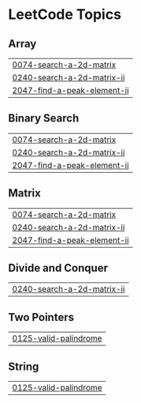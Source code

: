 

<!---LeetCode Topics Start-->
# LeetCode Topics
## Array
|  |
| ------- |
| [0074-search-a-2d-matrix](https://github.com/solomon-2105/Leetcode-problems/tree/master/0074-search-a-2d-matrix) |
| [0240-search-a-2d-matrix-ii](https://github.com/solomon-2105/Leetcode-problems/tree/master/0240-search-a-2d-matrix-ii) |
| [2047-find-a-peak-element-ii](https://github.com/solomon-2105/Leetcode-problems/tree/master/2047-find-a-peak-element-ii) |
## Binary Search
|  |
| ------- |
| [0074-search-a-2d-matrix](https://github.com/solomon-2105/Leetcode-problems/tree/master/0074-search-a-2d-matrix) |
| [0240-search-a-2d-matrix-ii](https://github.com/solomon-2105/Leetcode-problems/tree/master/0240-search-a-2d-matrix-ii) |
| [2047-find-a-peak-element-ii](https://github.com/solomon-2105/Leetcode-problems/tree/master/2047-find-a-peak-element-ii) |
## Matrix
|  |
| ------- |
| [0074-search-a-2d-matrix](https://github.com/solomon-2105/Leetcode-problems/tree/master/0074-search-a-2d-matrix) |
| [0240-search-a-2d-matrix-ii](https://github.com/solomon-2105/Leetcode-problems/tree/master/0240-search-a-2d-matrix-ii) |
| [2047-find-a-peak-element-ii](https://github.com/solomon-2105/Leetcode-problems/tree/master/2047-find-a-peak-element-ii) |
## Divide and Conquer
|  |
| ------- |
| [0240-search-a-2d-matrix-ii](https://github.com/solomon-2105/Leetcode-problems/tree/master/0240-search-a-2d-matrix-ii) |
## Two Pointers
|  |
| ------- |
| [0125-valid-palindrome](https://github.com/solomon-2105/Leetcode-problems/tree/master/0125-valid-palindrome) |
## String
|  |
| ------- |
| [0125-valid-palindrome](https://github.com/solomon-2105/Leetcode-problems/tree/master/0125-valid-palindrome) |
<!---LeetCode Topics End-->